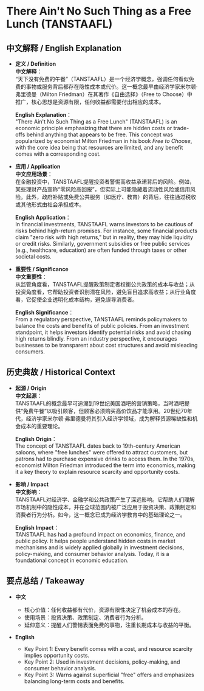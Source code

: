 # There Ain't No Such Thing as a Free Lunch (TANSTAAFL)

## 中文解释 / English Explanation

* **定义 / Definition**  
  **中文解释**：  
  “天下没有免费的午餐”（TANSTAAFL）是一个经济学概念，强调任何看似免费的事物或服务背后都存在隐性成本或代价。这一概念最早由经济学家米尔顿·弗里德曼（Milton Friedman）在其著作《自由选择》（Free to Choose）中推广，核心思想是资源有限，任何收益都需要付出相应的成本。  

  **English Explanation**：  
  "There Ain't No Such Thing as a Free Lunch" (TANSTAAFL) is an economic principle emphasizing that there are hidden costs or trade-offs behind anything that appears to be free. This concept was popularized by economist Milton Friedman in his book *Free to Choose*, with the core idea being that resources are limited, and any benefit comes with a corresponding cost.

* **应用 / Application**  
  **中文应用场景**：  
  在金融投资中，TANSTAAFL提醒投资者警惕高收益承诺背后的风险。例如，某些理财产品宣称“零风险高回报”，但实际上可能隐藏着流动性风险或信用风险。此外，政府补贴或免费公共服务（如医疗、教育）的背后，往往通过税收或其他形式由社会承担成本。  

  **English Application**：  
  In financial investments, TANSTAAFL warns investors to be cautious of risks behind high-return promises. For instance, some financial products claim "zero risk with high returns," but in reality, they may hide liquidity or credit risks. Similarly, government subsidies or free public services (e.g., healthcare, education) are often funded through taxes or other societal costs.

* **重要性 / Significance**  
  **中文重要性**：  
  从监管角度看，TANSTAAFL提醒政策制定者权衡公共政策的成本与收益；从投资角度看，它帮助投资者识别潜在风险，避免盲目追求高收益；从行业角度看，它促使企业透明化成本结构，避免误导消费者。  

  **English Significance**：  
  From a regulatory perspective, TANSTAAFL reminds policymakers to balance the costs and benefits of public policies. From an investment standpoint, it helps investors identify potential risks and avoid chasing high returns blindly. From an industry perspective, it encourages businesses to be transparent about cost structures and avoid misleading consumers.

## 历史典故 / Historical Context

* **起源 / Origin**  
  **中文起源**：  
  TANSTAAFL的概念最早可追溯到19世纪美国酒吧的营销策略，当时酒吧提供“免费午餐”以吸引顾客，但顾客必须购买高价饮品才能享用。20世纪70年代，经济学家米尔顿·弗里德曼将其引入经济学领域，成为解释资源稀缺性和机会成本的重要理论。  

  **English Origin**：  
  The concept of TANSTAAFL dates back to 19th-century American saloons, where "free lunches" were offered to attract customers, but patrons had to purchase expensive drinks to access them. In the 1970s, economist Milton Friedman introduced the term into economics, making it a key theory to explain resource scarcity and opportunity costs.

* **影响 / Impact**  
  **中文影响**：  
  TANSTAAFL对经济学、金融学和公共政策产生了深远影响。它帮助人们理解市场机制中的隐性成本，并在全球范围内被广泛应用于投资决策、政策制定和消费者行为分析。如今，这一概念已成为经济学教育中的基础理论之一。  

  **English Impact**：  
  TANSTAAFL has had a profound impact on economics, finance, and public policy. It helps people understand hidden costs in market mechanisms and is widely applied globally in investment decisions, policy-making, and consumer behavior analysis. Today, it is a foundational concept in economic education.

## 要点总结 / Takeaway

* **中文**  
  - 核心价值：任何收益都有代价，资源有限性决定了机会成本的存在。  
  - 使用场景：投资决策、政策制定、消费者行为分析。  
  - 延伸意义：提醒人们警惕表面免费的事物，注重长期成本与收益的平衡。  

* **English**  
  - Key Point 1: Every benefit comes with a cost, and resource scarcity implies opportunity costs.  
  - Key Point 2: Used in investment decisions, policy-making, and consumer behavior analysis.  
  - Key Point 3: Warns against superficial "free" offers and emphasizes balancing long-term costs and benefits.